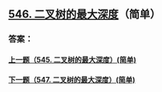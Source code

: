 ## [546. 二叉树的最大深度](https://leetcode-cn.com/problems/merge-two-sorted-lists/)（简单）





### 答案：



#### [上一题（545. 二叉树的最大深度）(简单)](https://github.com/sdwwld/leetCode/blob/master/src/main/java/com/wld/java/leetcode/leetCode0545.md)

#### [下一题（547. 二叉树的最大深度）(简单)](https://github.com/sdwwld/leetCode/blob/master/src/main/java/com/wld/java/leetcode/leetCode0547.md)